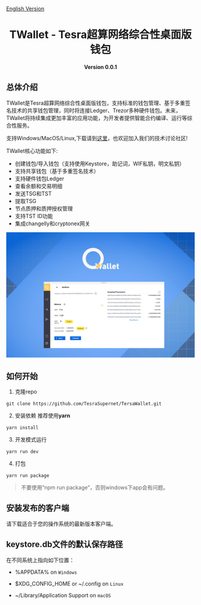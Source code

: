 [English Version](./README.md)



<h1 align="center">TWallet - Tesra超算网络综合性桌面版钱包 </h1>
<h4 align="center">Version 0.0.1</h4>

## 总体介绍

TWallet是Tesra超算网络综合性桌面版钱包，支持标准的钱包管理、基于多重签名技术的共享钱包管理，同时将连接Ledger、Trezor多种硬件钱包。未来，TWallet将持续集成更加丰富的应用功能，为开发者提供智能合约编译、运行等综合性服务。

支持Windows/MacOS/Linux,下载请到[这里](https://github.com/TesraSupernet/TersaWallet/releases)，也欢迎加入我们的技术讨论社区!

TWallet核心功能如下:

* 创建钱包/导入钱包（支持使用Keystore，助记词，WIF私钥，明文私钥） 
* 支持共享钱包（基于多重签名技术）
* 支持硬件钱包Ledger
* 查看余额和交易明细
* 发送TSG和TST
* 提取TSG
* 节点质押和质押授权管理
* 支持TST ID功能
* 集成changelly和cryptonex网关 

![](images/TWallet.jpg)


## 如何开始

1. 克隆repo

```
git clone https://github.com/TesraSupernet/TersaWallet.git
```

2. 安装依赖
推荐使用**yarn**

```
yarn install
```

3. 开发模式运行

```
yarn run dev
```

4. 打包

```
yarn run package
```

> 不要使用“npm run package”，否则windows下app会有问题。

## 安装发布的客户端

请下载适合于您的操作系统的最新版本客户端。


## keystore.db文件的默认保存路径

在不同系统上指向如下位置：

* %APPDATA% on `Windows`

* $XDG_CONFIG_HOME or ~/.config on `Linux`

* ~/Library/Application Support on `macOS`